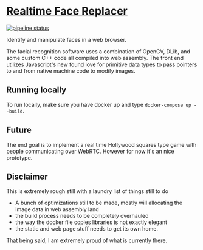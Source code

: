 # [Realtime Face Replacer](https://celebraphone.io)
[![pipeline status](https://gitlab.com/mattmatters/opencv-wasm/badges/master/pipeline.svg)](https://gitlab.com/mattmatters/opencv-wasm/commits/master)

Identify and manipulate faces in a web browser.

The facial recognition software uses a combination of OpenCV, DLib, and some
custom C++ code all compiled into web assembly.  The front end utilizes
Javascript's new found love for primitive data types to pass pointers to and
from native machine code to modify images.

## Running locally

To run locally, make sure you have docker up and type `docker-compose up --build`.

## Future

The end goal is to implement a real time Hollywood squares type game with people
communicating over WebRTC. However for now it's an nice prototype.

## Disclaimer

This is extremely rough still with a laundry list of things still to do

* A bunch of optimizations still to be made, mostly will allocating the image data in web assembly land
* the build process needs to be completely overhauled
* the way the docker file copies libraries is not exactly elegant
* the static and web page stuff needs to get its own home.

That being said, I am extremely proud of what is currently there.
